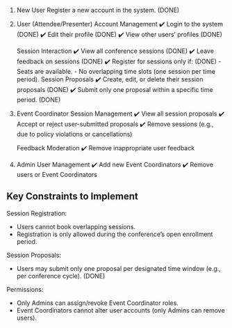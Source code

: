 1. New User
   Register a new account in the system. (DONE)

2. User (Attendee/Presenter)
   Account Management
   ✔️ Login to the system (DONE)
   ✔️ Edit their profile (DONE)
   ✔️ View other users’ profiles (DONE)

   Session Interaction
   ✔️ View all conference sessions (DONE)
   ✔️ Leave feedback on sessions (DONE)
   ✔️ Register for sessions only if: (DONE)
       - Seats are available.
       - No overlapping time slots (one session per time period).
   Session Proposals
   ✔️ Create, edit, or delete their session proposals (DONE)
   ✔️ Submit only one proposal within a specific time period. (DONE)

3. Event Coordinator
   Session Management
   ✔️ View all session proposals
   ✔️ Accept or reject user-submitted proposals
   ✔️ Remove sessions (e.g., due to policy violations or cancellations)

   Feedback Moderation
   ✔️ Remove inappropriate user feedback

4. Admin
   User Management
   ✔️ Add new Event Coordinators
   ✔️ Remove users or Event Coordinators


Key Constraints to Implement
----------------------------
Session Registration:
- Users cannot book overlapping sessions.
- Registration is only allowed during the conference’s open enrollment period.

Session Proposals:
- Users may submit only one proposal per designated time window (e.g., per conference cycle). (DONE)

Permissions:
- Only Admins can assign/revoke Event Coordinator roles.
- Event Coordinators cannot alter user accounts (only Admins can remove users).